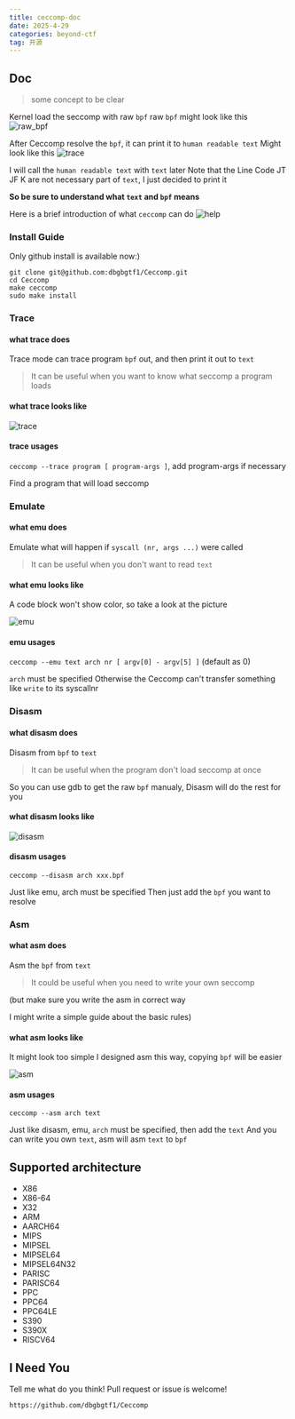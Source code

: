 ```yaml
---
title: ceccomp-doc
date: 2025-4-29
categories: beyond-ctf
tag: 开源
---
```

## Doc

> some concept to be clear

Kernel load the seccomp with raw `bpf`
raw `bpf` might look like this
![raw_bpf](./ceccomp-doc/raw_bpf.png)

After Ceccomp resolve the `bpf`, it can print it to `human readable text`
Might look like this
![trace](./ceccomp-doc/trace.png)

I will call the `human readable text` with `text` later
Note that the Line Code JT JF K are not necessary part of `text`, I just decided to print it

**So be sure to understand what `text` and `bpf` means**

Here is a brief introduction of what `ceccomp` can do
![help](./ceccomp-doc/help.png)

### Install Guide

Only github install is available now:)
```
git clone git@github.com:dbgbgtf1/Ceccomp.git
cd Ceccomp
make ceccomp
sudo make install
```

### Trace

#### what trace does

Trace mode can trace program `bpf` out, and then print it out to `text`

> It can be useful when you want to know what seccomp a program loads

#### what trace looks like

![trace](./ceccomp-doc/trace.png)

#### trace usages

`ceccomp --trace program [ program-args ]`, add program-args if necessary

Find a program that will load seccomp

### Emulate

#### what emu does

Emulate what will happen if `syscall (nr, args ...)` were called

> It can be useful when you don't want to read `text`

#### what emu looks like

A code block won't show color, so take a look at the picture

![emu](./ceccomp-doc/emu.png)

#### emu usages

`ceccomp --emu text arch nr [ argv[0] - argv[5] ]`
(default as 0)

`arch` must be specified
Otherwise the Ceccomp can't transfer something like `write` to its syscallnr

### Disasm

#### what disasm does

Disasm from `bpf` to `text`

> It can be useful when the program don't load seccomp at once

So you can use gdb to get the raw `bpf` manualy, Disasm will do the rest for you

#### what disasm looks like

![disasm](./ceccomp-doc/disasm.png)

#### disasm usages

`ceccomp --disasm arch xxx.bpf`

Just like emu, arch must be specified
Then just add the `bpf` you want to resolve

### Asm

#### what asm does

Asm the `bpf` from `text`

> It could be useful when you need to write your own seccomp

(but make sure you write the asm in correct way

I might write a simple guide about the basic rules)

#### what asm looks like

It might look too simple
I designed asm this way, copying `bpf` will be easier

![asm](./ceccomp-doc/asm.png)

#### asm usages

`ceccomp --asm arch text`

Just like disasm, emu, `arch` must be specified, then add the `text`
And you can write you own `text`, asm will asm `text` to `bpf`

## Supported architecture
- X86
- X86-64
- X32
- ARM
- AARCH64
- MIPS
- MIPSEL
- MIPSEL64
- MIPSEL64N32
- PARISC
- PARISC64
- PPC
- PPC64
- PPC64LE
- S390
- S390X
- RISCV64

## I Need You

Tell me what do you think!
Pull request or issue is welcome!

`https://github.com/dbgbgtf1/Ceccomp`
